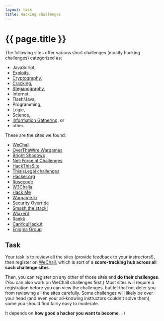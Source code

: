 ```yaml
---
layout: task
title: Hacking challenges
---
```

{{ page.title }}
================

The following sites offer various short challenges (mostly hacking challenges)
categorized as:

* JavaScript,
* [Exploits](http://en.wikipedia.org/wiki/Exploit_%28computer_security%29),
* [Cryptography](http://en.wikipedia.org/wiki/Cryptography),
* [Cracking](http://en.wikipedia.org/wiki/Software_cracking),
* [Steganography](http://en.wikipedia.org/wiki/Steganography),
* Internet,
* Flash/Java,
* Programming,
* Logic,
* Science,
* [Information Gathering](http://en.wikipedia.org/wiki/Intelligence_assessment), or
* other.

These are the sites we found:

* [WeChall](http://www.wechall.net/challs)
* [OverTheWire Wargames](http://www.overthewire.org/wargames/bandit/)
* [Bright Shadows](http://www.bright-shadows.net)
* [Net-Force.nl Challenges](http://www.net-force.nl/challenges/)
* [HackThisSite](https://www.hackthissite.org/)
* [ThisIsLegal challenges](http://www.thisislegal.com/challenges)
* [Hacker.org](http://www.hacker.org/)
* [Rosecode](http://www.javaist.com/rosecode/problems.php)
* [W3Challs](http://w3challs.com/)
* [Hack Me](http://hack-me.org/)
* [Wargame.kr](http://www.wargame.kr/)
* [Security Override](http://securityoverride.org/challenges/)
* [Smash the stack!](http://www.smashthestack.org/)
* [Wixxerd](http://www.wixxerd.com/)
* [Rankk](http://www.rankk.org/)
* [CanYouHack.it](http://canyouhack.it/)
* [Enigma Group](http://www.enigmagroup.org/)

Task
----

Your task is to review all the sites (provide feedback to your instructors!),
then register on [WeChall](http://www.wechall.net/),
which is sort of a **score-tracking hub across all such challenge sites**.

Then, you can register on any other of those sites and **do their challenges**.
(You can also work on WeChall challenges first.) Most sites will require
a registration before you can view the challenges, but let that not deter you from
reviewing all the sites carefully. Some challenges will likely be over
your head (and even your all-knowing instructors couldn't solve them), some
you should find fairly easy to moderate.

It depends on **how good a hacker you want to become**. `;)`
